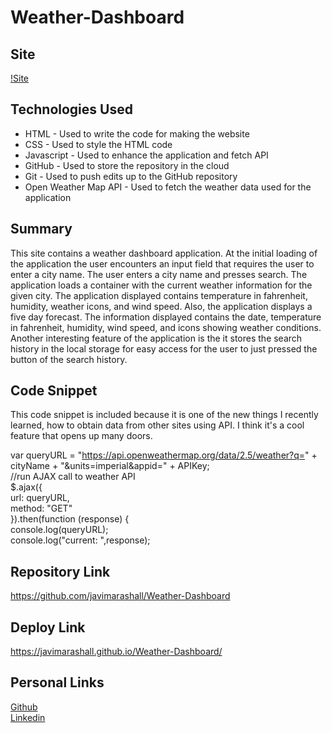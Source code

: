 # Weather-Dashboard

## Site
[!Site](./assets/site.png)

## Technologies Used
- HTML - Used to write the code for making the website
- CSS - Used to style the HTML code
- Javascript - Used to enhance the application and fetch API
- GitHub - Used to store the repository in the cloud
- Git - Used to push edits up to the GitHub repository
- Open Weather Map API - Used to fetch the weather data used for the application

## Summary
This site contains a weather dashboard application. At the initial loading of the application the user encounters an input field that requires the user to enter a city name. The user enters a city name and presses search. The application loads a container with the current weather information for the given city. The application displayed contains temperature in fahrenheit, humidity, weather icons, and wind speed. Also, the application displays a five day forecast. The information displayed contains the date, temperature in fahrenheit, humidity, wind speed, and icons showing weather conditions. Another interesting feature of the application is the it stores the search history in the local storage for easy access for the user to just pressed the button of the search history.   

## Code Snippet 
This code snippet is included because it is one of the new things I recently learned, how to obtain data from other sites using API. I think it's a cool feature that opens up many doors.

 var queryURL = "https://api.openweathermap.org/data/2.5/weather?q=" + cityName + "&units=imperial&appid=" + APIKey;<br>
        //run AJAX call to weather API <br>
        $.ajax({<br>
            url: queryURL,<br>
            method: "GET"<br>
        }).then(function (response) {<br>
            console.log(queryURL);<br>
            console.log("current: ",response);<br>

## Repository Link
https://github.com/javimarashall/Weather-Dashboard

## Deploy Link
https://javimarashall.github.io/Weather-Dashboard/

## Personal Links
[Github](https://github.com/javimarashall)<br>
[Linkedin](https://www.linkedin.com/in/javier-mondragon-7b471719b/)
